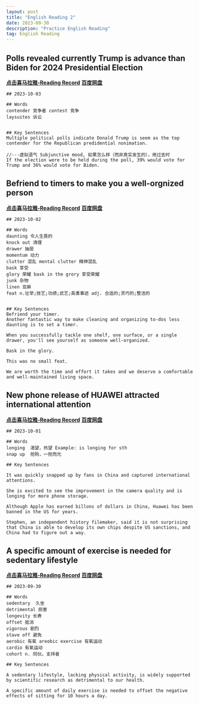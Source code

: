 ```yaml
---
layout: post
title: "English Reading 2"
date: 2023-09-30
description: "Practice English Reading"
tag: English Reading
---  
```


## Polls revealed currently Trump is advance than Biden for 2024 Presidential Election
<a href="https://xima.tv/1_4PyDw4?_sonic=0"><b>点击喜马拉雅-Reading Record</b></a>    <a href="https://pan.baidu.com/s/1BppwF3kw4u8TYjUbbqDWpg?pwd=8saj "><b>百度网盘</b></a> 

```
## 2023-10-03

## Words
contender 竞争者 contest 竞争
laysuites 诉讼


## Key Sentences
Multiple political polls indicate Donald Trump is seem as the top contender for the Republican predidential nonimation.

//---虚拟语气 Subjunctive mood, 如果怎么样（而非真实发生的），用过去时
If the election were to be held during the poll, 39% would vote for Trump and 36% would vote for Biden.

```

## Befriend to timers to make you a well-orgnized person
<a href="https://xima.tv/1_9b0wh3?_sonic=0"><b>点击喜马拉雅-Reading Record</b></a>    <a href="https://pan.baidu.com/s/1z8zh17OKuFQA2ePAdkoZOw?pwd=8saj"><b>百度网盘</b></a> 

```
## 2023-10-02

## Words
daunting 令人生畏的
knock out 清理
drawer 抽屉
momentum 动力
clutter 混乱 mental clutter 精神混乱
bask 享受
glory 荣耀 bask in the grory 享受荣耀
junk 杂物
linen 亚麻
feat n.壮举;技艺;功绩;武艺;英勇事迹 adj. 合适的;灵巧的;整洁的


## Key Sentences
Befriend your timer.
Another fantastic way to make cleaning and organizing to-dos less daunting is to set a timer.

When you successfully tackle one shelf, one surface, or a single drawer, you'll see yourself as someone well-organized.

Bask in the glory.

This was no small feat.

We are worth the time and effort it takes and we deserve a comfortable and well-maintained living space.

```

## New phone release of HUAWEI attracted international attention
<a href="https://xima.tv/1_Y7lMxd?_sonic=0"><b>点击喜马拉雅-Reading Record</b></a>    <a href="https://pan.baidu.com/s/1MkPrKXfCokQ3khOYrD8uuw?pwd=8saj"><b>百度网盘</b></a> 

```
## 2023-10-01

## Words
longing  渴望，热望 Example: is longing for sth
snap up  抢购，一抢而光

## Key Sentences

It was quickly snapped up by fans in China and captured international attentions.

She is excited to see the improvement in the camera quality and is longing for more phone storage.

Although Apple has earned billons of dollars in China, Huawei has been banned in the US for years.

Stephen, an independent history filemaker, said it is not surprising that China is able to develop its own chips despite US sanctions, and China had to figure out a way.

```


## A specific amount of exercise is needed for sedentary lifestyle
<a href="https://xima.tv/1_bRlx9M?_sonic=0"><b>点击喜马拉雅-Reading Record</b></a>    <a href="https://pan.baidu.com/s/1bmJefvNfFdwWUjNNiCxtpQ?pwd=8saj"><b>百度网盘</b></a> 

```
## 2023-09-30

## Words
sedentary  久坐
detrimental 损害
longevity 长寿
offset 抵消
vigorous 剧烈
stave off 避免
aerobic 有氧 areobic exercise 有氧运动
cardio 有氧运动
cohort n. 同伙，支持者

## Key Sentences

A sedentary lifestyle, lacking physical activity, is widely supported by scientific research as detrimental to our health.

A specific amount of daily exercise is needed to offset the negative effects of sitting for 10 hours a day.

```